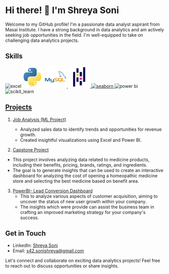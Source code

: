 # Hi there! 👋 I'm Shreya Soni
<div align="center">
  
</div>
Welcome to my GitHub profile! I'm a passionate data analyst aspirant from Masai Institute. I have a strong background in data analytics and am actively seeking job opportunities in the field. I'm well-equipped to take on challenging data analytics projects.

## Skills


<img src="https://github.com/Sidharthaagasti31/Sidharthaagasti31/assets/50338854/dc8316b6-70d3-416d-9910-cbf8fec92834" alt="excel" height=70 width=70 ><img src="https://raw.githubusercontent.com/devicons/devicon/master/icons/python/python-original.svg" alt="python" width="70" height="70"/> </a> <a href="https://scikit-learn.org/" target="_blank" rel="noreferrer">  <img src="https://raw.githubusercontent.com/devicons/devicon/master/icons/mysql/mysql-original-wordmark.svg" alt="mysql" width="70" height="70"/> </a> <a href="https://pandas.pydata.org/" target="_blank" rel="noreferrer"> <img src="https://raw.githubusercontent.com/devicons/devicon/2ae2a900d2f041da66e950e4d48052658d850630/icons/pandas/pandas-original.svg" alt="pandas" width="70" height="70"/> </a> <a href="https://pugjs.org" target="_blank" rel="noreferrer"> <img src="https://seaborn.pydata.org/_images/logo-mark-lightbg.svg" alt="seaborn" width="70" height="70"/> </a>  <img src="https://github.com/Sidharthaagasti31/Sidharthaagasti31/assets/50338854/fab946d7-1e30-4707-9a9e-8f7248dd5123" alt="power bi" width="40" height="70"/>  <img src="https://upload.wikimedia.org/wikipedia/commons/0/05/Scikit_learn_logo_small.svg" alt="scikit_learn" width="70" height="70"/> </a> <a href="https://seaborn.pydata.org/" target="_blank" rel="noreferrer"> 

## Projects

1. [Job Analysis (ML Project)](https://github.com/Shreyasoni11/MLProject)
   - Analyzed sales data to identify trends and opportunities for revenue growth.
   - Created insightful visualizations using Excel and Power BI.
  
2. [Capstone Project](https://github.com/Shreyasoni11/CapstoneProject)
  - This project involves analyzing data related to medicine products, including their benefits, pricing, brands, ratings, and ingredients.
  - The goal is to generate insights that can be used to create an interactive dashboard for analyzing the cost of opening a homeopathic medicine store and 
    selecting the best medicine based on benefit area.

3. [PowerBI- Lead Conversion Dashboard](https://github.com/Shreyasoni11/PowerBI-lead_Conversion_Dashboard)
   - This to analyze various aspects of customer acquisition, aiming to uncover the status of new user growth within your company.
   - The insights which were provide can assist the business team in crafting an improved marketing strategy for your company's success.

## Get in Touch
- LinkedIn: [Shreya Soni](https://www.linkedin.com/in/shreya-soni-6800331aa/)
- Email: s42.sonishreya@gmail.com

Let's connect and collaborate on exciting data analytics projects! Feel free to reach out to discuss opportunities or share insights.

